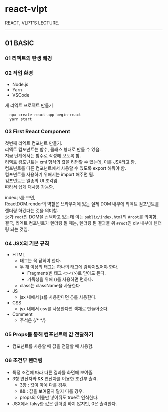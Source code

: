 # react-vlpt
REACT, VLPT'S LECTURE.
  
  ---
## 01 BASIC
### 01 리엑트의 탄생 배경
  
### 02 작업 환경
- Node.js
- Yarn
- VSCode
  
새 리엑트 프로젝트 만들기
```
  npx create-react-app begin-react
  yarn start
```
  
### 03 First React Component
첫번째 리엑트 컴포넌트 만들기.  
리엑트 컴포넌트는 함수, 클래스 형태로 만들 수 있음.  
지금 단계에서는 함수로 작성해 보도록 함.  
리엑트 컴포넌트는 xml 형식의 값을 리턴할 수 있는데, 이를 JSX라고 함.  
컴포넌트를 다른 컴포넌트에서 사용할 수 있도록 export 해줘야 함.  
컴포넌트를 사용하기 위해서는 import 해주면 됨.  
컴포넌트는 일종의 UI 조각임.  
따라서 쉽게 재사용 가능함.  
  
index.js를 보면,  
ReactDOM.render의 역할은 브라우져에 있는 실제 DOM 내부에 리엑트 컴포넌트를 렌더링 하겠다는 것을 의미함.  
`id`가 `root`인 DOM을 선택하고 있는데 이는 `public/index.html`의 `#root`를 의미함.  
결국, 리엑트 컴포넌트가 렌더링 될 때는, 렌더링 된 결과물 위 `#root`인 div 내부에 렌더링 되는 것임.  
  
### 04 JSX의 기본 규칙
- HTML
  - 태그는 꼭 닫혀야 한다.
  - 두 개 이상의 태그는 하나의 태그에 감싸져있어야 한다.
    - Fragment(빈 태그 <></>)로 닫아도 된다.
    - 가독성을 위해 ()를 사용하면 편하다.
  - class는 className을 사용한다
- JS
  - jsx 내에서 js를 사용한다면 {}를 사용한다.
- CSS
  - jsx 내에서 css를 사용한다면 객체로 만들어준다.
- Comment
  - 주석은 {/* */}
  
### 05 Props를 통해 컴포넌트에 값 전달하기
- 컴포넌트를 사용할 때 값을 전달할 때 사용함.

### 06 조건부 렌더링
- 특정 조건에 따라 다른 결과를 화면에 보여줌.
- 3항 연산자와 && 연산자를 이용한 조건부 출력.
  - 3항 : 값이 아예 다를 경우.
  - && : 값을 보여줄지 말지 다를 경우.
  - props의 이름만 넣어줘도 true로 인식한다.
- JSX에서 falsy한 값은 렌더링 하지 않지만, 0은 출력한다.